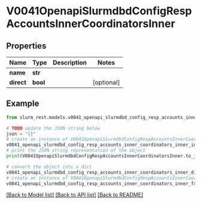 # V0041OpenapiSlurmdbdConfigRespAccountsInnerCoordinatorsInner


## Properties

Name | Type | Description | Notes
------------ | ------------- | ------------- | -------------
**name** | **str** |  | 
**direct** | **bool** |  | [optional] 

## Example

```python
from slurm_rest.models.v0041_openapi_slurmdbd_config_resp_accounts_inner_coordinators_inner import V0041OpenapiSlurmdbdConfigRespAccountsInnerCoordinatorsInner

# TODO update the JSON string below
json = "{}"
# create an instance of V0041OpenapiSlurmdbdConfigRespAccountsInnerCoordinatorsInner from a JSON string
v0041_openapi_slurmdbd_config_resp_accounts_inner_coordinators_inner_instance = V0041OpenapiSlurmdbdConfigRespAccountsInnerCoordinatorsInner.from_json(json)
# print the JSON string representation of the object
print(V0041OpenapiSlurmdbdConfigRespAccountsInnerCoordinatorsInner.to_json())

# convert the object into a dict
v0041_openapi_slurmdbd_config_resp_accounts_inner_coordinators_inner_dict = v0041_openapi_slurmdbd_config_resp_accounts_inner_coordinators_inner_instance.to_dict()
# create an instance of V0041OpenapiSlurmdbdConfigRespAccountsInnerCoordinatorsInner from a dict
v0041_openapi_slurmdbd_config_resp_accounts_inner_coordinators_inner_from_dict = V0041OpenapiSlurmdbdConfigRespAccountsInnerCoordinatorsInner.from_dict(v0041_openapi_slurmdbd_config_resp_accounts_inner_coordinators_inner_dict)
```
[[Back to Model list]](../README.md#documentation-for-models) [[Back to API list]](../README.md#documentation-for-api-endpoints) [[Back to README]](../README.md)


